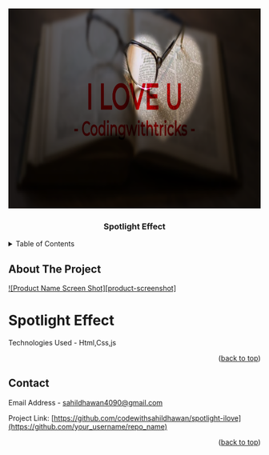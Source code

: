
<a name="readme-top"></a>


<!-- PROJECT LOGO -->
<br />
<div align="center">
  <a href="https://github.com/codewithsahildhawan/spotlight-ilove">
    <img src="img/img.jpg" alt="Logo" width="1000" height="400">
  </a>

  <h3 align="center">Spotlight Effect</h3>
</div>



<!-- TABLE OF CONTENTS -->
<details>
  <summary>Table of Contents</summary>
  <ol>
    <li>
      <a href="#about-the-project">About The Project</a>
    </li>
    <li><a href="#contact">Contact</a></li>
  </ol>
</details>



<!-- ABOUT THE PROJECT -->
## About The Project

[![Product Name Screen Shot][product-screenshot]](https://example.com)

<h1>Spotlight Effect</h1>
<p> Technologies Used - Html,Css,js

<p align="right">(<a href="#readme-top">back to top</a>)</p>


<!-- CONTACT -->
## Contact

Email Address - sahildhawan4090@gmail.com

Project Link: [https://github.com/codewithsahildhawan/spotlight-ilove](https://github.com/your_username/repo_name)

<p align="right">(<a href="#readme-top">back to top</a>)</p>
